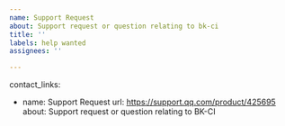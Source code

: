 ```yaml
---
name: Support Request
about: Support request or question relating to bk-ci
title: ''
labels: help wanted
assignees: ''

---
```


contact_links:
  - name: Support Request
    url: https://support.qq.com/product/425695
    about: Support request or question relating to BK-CI
